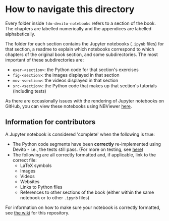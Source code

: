 # How to navigate this directory

Every folder inside `fdm-devito-notebooks` refers to a section of the book. The chapters are labelled numerically and the appendices are labelled alphabetically.

The folder for each section contains the Jupyter notebooks (`.ipynb` files) for that section, a readme to explain which notebooks correspond to which chapters of the original book section, and some subdirectories. The most important of these subdirectories are:

* `exer-<section>`: the Python code for that section's exercises
* `fig-<section>`: the images displayed in that section
* `mov-<section>`: the videos displayed in that section
* `src-<section>`: the Python code that makes up that section's tutorials (including tests)

As there are occasionally issues with the rendering of Jupyter notebooks on GitHub, you can view these notebooks using NBViewer [here](https://nbviewer.jupyter.org/github/devitocodes/devito_book/tree/master/fdm-devito-notebooks/).

## Information for contributors

A Jupyter notebook is considered 'complete' when the following is true:

* The Python code segments have been **correctly** re-implemented using Devito - i.e., the tests still pass. (For more on testing, see [here](https://github.com/devitocodes/devito_book/wiki/How-do-I-test-a-notebook-or-set-of-notebooks-with-Devito-implementations%3F))
* The following are all correctly formatted and, if applicable, link to the correct file:
  * LaTeX symbols
  * Images
  * Videos
  * Websites
  * Links to Python files
  * References to other sections of the book (either within the same notebook or to other `.ipynb` files)

For information on how to make sure your notebook is correctly formatted, see [the wiki](https://github.com/devitocodes/devito_book/wiki) for this repository.
